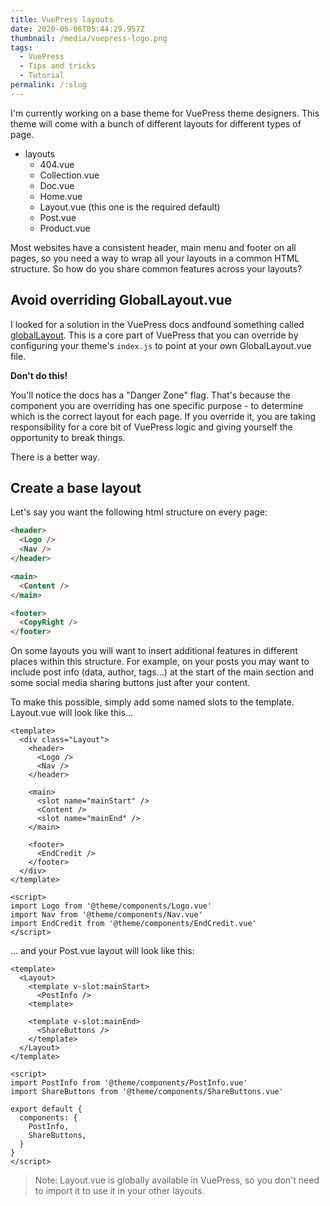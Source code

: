 ```yaml
---
title: VuePress layouts
date: 2020-06-06T05:44:29.957Z
thumbnail: /media/vuepress-logo.png
tags:
  - VuePress
  - Tips and tricks
  - Tutorial
permalink: /:slug
---
```

I'm currently working on a base theme for VuePress theme designers. This theme will come with a bunch of different layouts for different types of page.

- layouts
  - 404.vue
  - Collection.vue
  - Doc.vue
  - Home.vue
  - Layout.vue (this one is the required default)
  - Post.vue
  - Product.vue

Most websites have a consistent header, main menu and footer on all pages, so you need a way to wrap all your layouts in a common HTML structure. So how do you share common features across your layouts?

## Avoid overriding GlobalLayout.vue

I looked for a solution in the VuePress docs andfound something called [globalLayout](https://vuepress.vuejs.org/theme/option-api.html#globallayout). This is a core part of VuePress that you can override by configuring your theme's `index.js` to point at your own GlobalLayout.vue file.

**Don't do this!**

You'll notice the docs has a "Danger Zone" flag. That's because the component you are overriding has one specific purpose - to determine which is the correct layout for each page. If you override it, you are taking responsibility for a core bit of VuePress logic and giving yourself the opportunity to break things.

There is a better way.

## Create a base layout

Let's say you want the following html structure on every page:

``` html
<header>
  <Logo />
  <Nav />
</header>

<main>
  <Content />
</main>

<footer>
  <CopyRight />
</footer>
```

On some layouts you will want to insert additional features in different places within this structure. For example, on your posts you may want to include post info (data, author, tags...) at the start of the main section and some social media sharing buttons just after your content.

To make this possible, simply add some named slots to the template. Layout.vue will look like this...

``` vue
<template>
  <div class="Layout">
    <header>
      <Logo />
      <Nav />
    </header>

    <main>
      <slot name="mainStart" />
      <Content />
      <slot name="mainEnd" />
    </main>

    <footer>
      <EndCredit />
    </footer>
  </div>
</template>

<script>
import Logo from '@theme/components/Logo.vue'
import Nav from '@theme/components/Nav.vue'
import EndCredit from '@theme/components/EndCredit.vue'
</script>
```

... and your Post.vue layout will look like this:


``` vue
<template>
  <Layout>
    <template v-slot:mainStart>
      <PostInfo />
    <template>

    <template v-slot:mainEnd>
      <ShareButtons />
    </template>
  </Layout>
</template>

<script>
import PostInfo from '@theme/components/PostInfo.vue'
import ShareButtons from '@theme/components/ShareButtons.vue'

export default {
  components: {
    PostInfo,
    ShareButtons,
  }
}
</script>
```

> Note: Layout.vue is globally available in VuePress, so you don't need to import it to use it in your other layouts.


